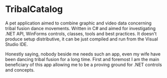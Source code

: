 # TribalCatalog
A pet application aimed to combine graphic and video data concerning tribal fusion dance movements.
Written in C# and aimed for investigating .NET API, WinForms controls, classes, tools and best practices.
It doesn't produce setup distributive, it can be just compiled and run from the Visual Studio IDE.

Honestly saying, nobody beside me needs such an app, even my wife have been dancing tribal fusion for a long time.
First and foremost I am the main beneficiary of this app allowing me to be a proving ground for .NET controls and concepts.
